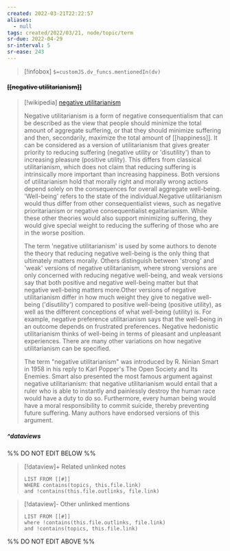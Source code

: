 ```yaml
---
created: 2022-03-21T22:22:57 
aliases:
  - null
tags: created/2022/03/21, node/topic/term
sr-due: 2022-04-29
sr-interval: 5
sr-ease: 243
---
```

> [!infobox]
`$=customJS.dv_funcs.mentionedIn(dv)`

#### <s class="topic-title">[[negative utilitarianism]]</s>

> [!wikipedia] [negative utilitarianism](https://en.wikipedia.org/wiki/Negative%20utilitarianism)
> 
> Negative utilitarianism is a form of negative consequentialism that can be described as the view that people should minimize the total amount of aggregate suffering, or that they should minimize suffering and then, secondarily, maximize the total amount of [[happiness]]. It can be considered as a version of utilitarianism that gives greater priority to reducing suffering (negative utility or 'disutility') than to increasing pleasure (positive utility). This differs from classical utilitarianism, which does not claim that reducing suffering is intrinsically more important than increasing happiness. Both versions of utilitarianism hold that morally right and morally wrong actions depend solely on the consequences for overall aggregate well-being. 'Well-being' refers to the state of the individual.Negative utilitarianism would thus differ from other consequentialist views, such as negative prioritarianism or negative consequentialist egalitarianism. While these other theories would also support minimizing suffering, they would give special weight to reducing the suffering of those who are in the worse position.
> 
> The term 'negative utilitarianism' is used by some authors to denote the theory that reducing negative well-being is the only thing that ultimately matters morally. Others distinguish between 'strong' and 'weak' versions of negative utilitarianism, where strong versions are only concerned with reducing negative well-being, and weak versions say that both positive and negative well-being matter but that negative well-being matters more.Other versions of negative utilitarianism differ in how much weight they give to negative well-being ('disutility') compared to positive well-being (positive utility), as well as the different conceptions of what well-being (utility) is. For example, negative preference utilitarianism says that the well-being in an outcome depends on frustrated preferences. Negative hedonistic utilitarianism thinks of well-being in terms of pleasant and unpleasant experiences. There are many other variations on how negative utilitarianism can be specified.
> 
> The term "negative utilitarianism" was introduced by R. Ninian Smart in 1958 in his reply to Karl Popper's The Open Society and Its Enemies. Smart also presented the most famous argument against negative utilitarianism: that negative utilitarianism would entail that a ruler who is able to instantly and painlessly destroy the human race would have a duty to do so. Furthermore, every human being would have a moral responsibility to commit suicide, thereby preventing future suffering. Many authors have endorsed versions of this argument.
>


##### ^dataviews

%% DO NOT EDIT BELOW %%
> [!dataview]+ Related unlinked notes
> ```dataview
> LIST FROM [[#]]
> WHERE contains(topics, this.file.link)
> and !contains(this.file.outlinks, file.link)
> ```
 
> [!dataview]- Other unlinked mentions
> ```dataview
> LIST FROM [[#]]
> where !contains(this.file.outlinks, file.link)
> and !contains(topics, this.file.link)
> ```

%% DO NOT EDIT ABOVE %%